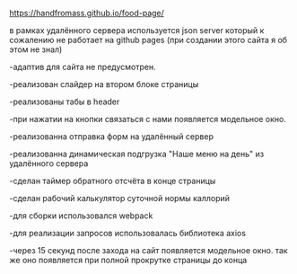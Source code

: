 https://handfromass.github.io/food-page/


в рамках удалённого сервера используется json server который к сожалению не работает на github pages (при создании этого сайта я об этом не знал)

-адаптив для сайта не предусмотрен.

-реализован слайдер на втором блоке страницы

-реализованы табы в header 

-при нажатии на кнопки связаться с нами появляется модельное окно.

-реализованна отправка форм на удалённый сервер 

-реализованна динамическая подгрузка "Наше меню на день" из удалённого сервера 

-сделан таймер обратного отсчёта в конце страницы

-сделан рабочий калькулятор суточной нормы каллорий 

-для сборки использовался webpack

-для реализации запросов использовалась библиотека axios

-через 15 секунд после захода на сайт появляется модельное окно. так же оно появляется при полной прокрутке страницы до конца
